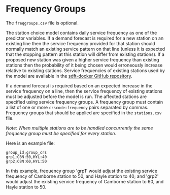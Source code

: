 # Frequency Groups
<!-- position: 4 -->

The `freqgroups.csv` file is optional.

The station choice model contains daily service frequency as one of the predictor variables. If a demand forecast is required for a new station on an existing line then the service frequency provided for that station should normally match an existing service pattern on that line (unless it is expected that the stopping pattern at this station will differ from existing stations). If a proposed new station was given a higher service frequency than existing stations then the probability of it being chosen would erroneously increase relative to existing stations. Service frequencies of existing stations used by the model are available in the [sdft-docker GitHub repository](https://github.com/station-demand-forecasting-tool/sdft-docker/blob/master/db/data/stations/stations.csv).

If a demand forecast is required based on an expected increase in the service frequency on a line, then the service frequency of existing stations must be adjusted before the model is run. The affected stations are specified using service frequency groups. A frequency group must contain a list of one or more `crscode:frequency` pairs separated by commas. Frequency groups that should be applied are specified in the `stations.csv` file.

*Note: When multiple stations are to be handled concurrently the same frequency group must be specified for every station.*

Here is an example file:

```
group_id;group_crs
grp1;CBN:50,HYL:40
grp2;CBN:60,HYL:50
```

In this example, frequency group 'grp1' would adjust the existing service frequency of Camborne station to 50, and Hayle station to 40; and 'grp2' would adjust the existing service frequency of Camborne station to 60, and Hayle station to 50.

